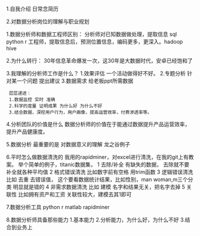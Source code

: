 
1.自我介绍 日常念简历

2.对数据分析岗位的理解与职业规划

  1.数据分析师和数据工程师区别：
    分析师对已知数据做处理，提取信息 sql python r 
    工程师，提取信息后，预测位置信息，编码更多，更深入。hadoop hive
    
  2.为什么转行：
    30年信息革命爆发一次，这30年是大数据时代，安卓已经饱和了
    
  3.我理解的分析师工作是什么？
     1.效果评估 一个活动做得好不好。
     2.专题分析 针对某一个问题 提出建议
     3.数据需求 给老板ppt所需数据
     
     层层递进：
     1.数据监控 实时 准确
     2.科学的度量 证明成果 为什么好 为什么不好
     3.结合数据，深挖用户行为，用户画像，提高运营效率，付费渗透率等。
     
   4.分析团队的价值是什么
     数据分析师的价值在于能通过数据提升产品运营效率，提升产品健康度。
     
   5.数据分析 最重要的是
     对数据意义的理解 龙之谷例子
     
   6.平时怎么做数据清洗的
     我用的rapidminer，对excel进行清洗，在我的git上有教案。
     举个简单的例子，titanic数据集，
     1 去除/补全 有缺失的数据， 去除就不要 补全就各种平均值
     2 格式错误清洗 比如数字前有空格 用trim函数
     3 逻辑错误清洗 比如 去重 去错误值， 这个要看数据统计结果，比如性别，man woman,m三个分类 明显就是错的
     4 非需求数据清洗 比如 建模 名字和结果无关，把名字去掉
     5 关联性 比如拥有资产和工资 关联性较大，建模去其1即可
     
   7.数据分析工具
     python r matlab rapidminer
   
   8.数据分析师具备那些能力
     1.基本能力
     2.分析能力，为什么好，为什么不好
     3.结合到业务上
     
     
     
    
    
